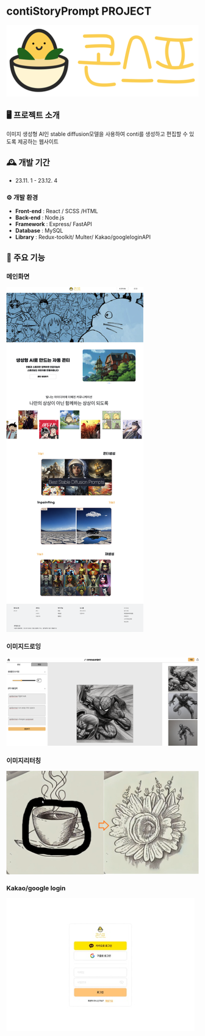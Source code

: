 # contiStoryPrompt PROJECT

![logo](./final-project/public/images/consouplogo.png)


## 🖥 프로젝트 소개
이미지 생성형 AI인 stable diffusion모델을 사용하여 conti를 생성하고 편집할 수 있도록 제공하는 웹사이트
<br>

## 🕰 개발 기간
* 23.11. 1 - 23.12. 4

### ⚙ 개발 환경

- **Front-end** : React / SCSS /HTML
- **Back-end** : Node.js
- **Framework** : Express/ FastAPI
- **Database** : MySQL
- **Library** : Redux-toolkit/ Multer/ Kakao/googleloginAPI


## 📌 주요 기능
### 메인화면
<img src='./final-project/public/images/mainpage.png'></img>
### 이미지드로잉
<img src='./final-project/public/images/generate.png'></img>
### 이미지리터칭
<img src='./final-project/public/images/retuching.png'></img>
### Kakao/google login
<img src='./final-project/public/images/login.jpg'></img>
